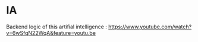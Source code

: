 # IA
Backend logic of this artifial intelligence : https://www.youtube.com/watch?v=6wSfqN22WqA&feature=youtu.be

